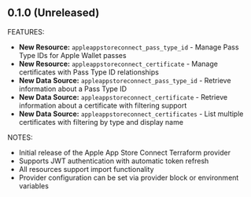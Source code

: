 ## 0.1.0 (Unreleased)

FEATURES:

* **New Resource:** `appleappstoreconnect_pass_type_id` - Manage Pass Type IDs for Apple Wallet passes
* **New Resource:** `appleappstoreconnect_certificate` - Manage certificates with Pass Type ID relationships
* **New Data Source:** `appleappstoreconnect_pass_type_id` - Retrieve information about a Pass Type ID
* **New Data Source:** `appleappstoreconnect_certificate` - Retrieve information about a certificate with filtering support
* **New Data Source:** `appleappstoreconnect_certificates` - List multiple certificates with filtering by type and display name

NOTES:

* Initial release of the Apple App Store Connect Terraform provider
* Supports JWT authentication with automatic token refresh
* All resources support import functionality
* Provider configuration can be set via provider block or environment variables
